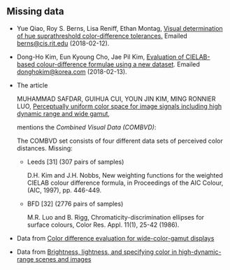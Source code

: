 ## Missing data

* Yue Qiao, Roy S. Berns, Lisa Reniff, Ethan Montag,
  [Visual determination of hue suprathreshold color-difference
  tolerances.](https://doi.org/10.1002/(SICI)1520-6378(199810)23:5<302::AID-COL6>3.0.CO;2-%23)
  Emailed <berns@cis.rit.edu> (2018-02-12).

* Dong-Ho Kim, Eun Kyoung Cho, Jae Pil Kim,
  [Evaluation of CIELAB-based colour-difference formulae using a new
  dataset](https://doi.org/10.1002/col.1052).
  Emailed <donghokim@korea.com> (2018-02-13).

* The article

    MUHAMMAD SAFDAR, GUIHUA CUI, YOUN JIN KIM, MING RONNIER LUO,
    [Perceptually uniform color space for image signals including high dynamic
    range and wide gamut](https://doi.org/10.1364/OE.25.015131),

  mentions the *Combined Visual Data (COMBVD)*:

  The COMBVD set consists of four different data sets of perceived color distances.
  Missing:

  * Leeds [31] (307 pairs of samples)

     D.H. Kim and J.H. Nobbs,
     New weighting functions for the weighted CIELAB colour difference formula,
     in Proceedings of the AIC Colour, (AIC, 1997), pp. 446-449.

  * BFD [32] (2776 pairs of samples)

     M.R. Luo and B. Rigg,
     Chromaticity-discrimination ellipses for surface colours,
     Color Res. Appl. 11(1), 25-42 (1986).

* Data from [Color difference evaluation for wide-color-gamut
  displays](https://doi.org/10.1364/JOSAA.394132)

* Data from [Brightness, lightness, and specifying color in high-dynamic-range scenes
  and images](https://doi.org/10.1117/12.872075)

